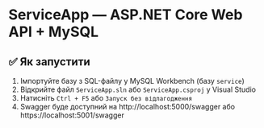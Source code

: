 # ServiceApp — ASP.NET Core Web API + MySQL

## ✅ Як запустити

1. Імпортуйте базу з SQL-файлу у MySQL Workbench (базу `service`)
2. Відкрийте файл `ServiceApp.sln` або `ServiceApp.csproj` у Visual Studio
3. Натисніть `Ctrl + F5` або `Запуск без відлагодження`
4. Swagger буде доступний на http://localhost:5000/swagger або https://localhost:5001/swagger